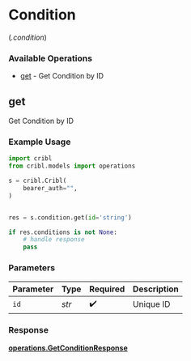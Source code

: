 # Condition
(*.condition*)

### Available Operations

* [get](#get) - Get Condition by ID

## get

Get Condition by ID

### Example Usage

```python
import cribl
from cribl.models import operations

s = cribl.Cribl(
    bearer_auth="",
)


res = s.condition.get(id='string')

if res.conditions is not None:
    # handle response
    pass
```

### Parameters

| Parameter          | Type               | Required           | Description        |
| ------------------ | ------------------ | ------------------ | ------------------ |
| `id`               | *str*              | :heavy_check_mark: | Unique ID          |


### Response

**[operations.GetConditionResponse](../../models/operations/getconditionresponse.md)**

